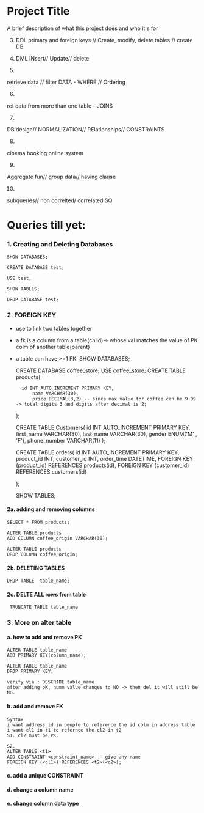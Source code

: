 
# Project Title

A brief description of what this project does and who it's for

3. DDL
primary and foreign keys //
Create, modify, delete tables // 
create DB

4. DML
INsert// Update// delete

5.
retrieve data // 
filter DATA - WHERE //
Ordering

6.
ret data from more than one table - JOINS

7.
DB design//
NORMALIZATION//
RElationships//
CONSTRAINTS

8.
cinema booking online system

9.
Aggregate fun//
group data//
having clause

10.
subqueries//
non correlted/ correlated SQ


# Queries till yet:
### 1. Creating and Deleting Databases
	SHOW DATABASES;

	CREATE DATABASE test;

	USE test;

	SHOW TABLES;

	DROP DATABASE test;

### 2. FOREIGN KEY
- use to link two tables together
- a fk is a column from a table(child)-> whose val matches the value of PK colm of another table(parent)
- a table can have >=1 FK.
	SHOW DATABASES;

	CREATE DATABASE coffee_store;
	USE coffee_store;
	CREATE TABLE products(

		id INT AUTO_INCREMENT PRIMARY KEY,
    		name VARCHAR(30),
    		price DECIMAL(3,2) -- since max value for coffee can be 9.99 -> total digits 3 and digits after decimal is 2; 
 	);
 
 	CREATE TABLE Customers(
		id INT AUTO_INCREMENT PRIMARY KEY,
    		first_name VARCHAR(30),
    		last_name VARCHAR(30),
    		gender ENUM('M' , 'F'),
    		phone_number VARCHAR(11)
 	);
 
 	CREATE TABLE orders(
  		id INT AUTO_INCREMENT PRIMARY KEY,
  		product_id INT,
  		customer_id INT, 
  		order_time DATETIME,
  		FOREIGN KEY (product_id) REFERENCES products(id),
   		FOREIGN KEY (customer_id) REFERENCES customers(id)

 	);
 

	SHOW TABLES;

#### 2a. adding and removing columns
	SELECT * FROM products;

	ALTER TABLE products
	ADD COLUMN coffee_origin VARCHAR(30);

	ALTER TABLE products
	DROP COLUMN coffee_origin;

#### 2b. DELETING TABLES
	DROP TABLE  table_name; 

#### 2c. DELTE ALL rows from table 
	 TRUNCATE TABLE table_name

### 3. More on alter table
#### a. how to add and remove PK

    ALTER TABLE table_name
    ADD PRIMARY KEY(column_name);
    
    ALTER TABLE table_name
    DROP PRIMARY KEY;

    verify via : DESCRIBE table_name
    after adding pK, numm value changes to NO -> then del it will still be NO.
#### b. add and remove FK
    Syntax
    i want address_id in people to reference the id colm in address table
    i want cl1 in t1 to refernce the cl2 in t2
    S1. cl2 must be PK.

    S2.
    ALTER TABLE <t1>
    ADD CONSTRAINT <constraint_name>  - give any name
    FOREIGN KEY (<cl1>) REFERENCES <t2>(<c2>);

#### c. add a unique CONSTRAINT

#### d. change a column name
#### e. change column data type